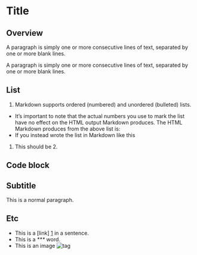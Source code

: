 Title
========
## Overview ##
A paragraph is simply one or more consecutive lines of text,
separated by one or more blank lines.

  A paragraph is simply one or more consecutive lines of text,
separated by one or more blank lines.

List
---------
1. Markdown supports ordered (numbered) and unordered (bulleted) lists.
  + It’s important to note that the actual numbers you use to mark the list
  have no effect on the HTML output Markdown produces. The HTML Markdown
  produces from the above list is:
  + If you instead wrote the list in Markdown like this
1. This should be 2.

Code block
----------
## Subtitle ##
This is a normal paragraph.


Etc
---------------
* This is a [link] [1] in a sentence.
* This is a _\*\*\*_ word.
* This is an image ![tag](https://www.handong.edu/site/handong/res/img/logo.png)

[1]: http://www.handong.edu "Handong"
